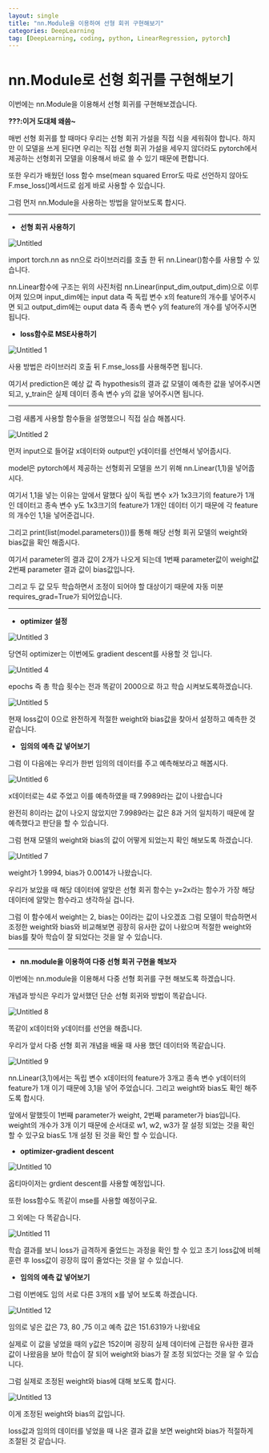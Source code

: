 ```yaml
---
layout: single
title: "nn.Module을 이용하여 선형 회귀 구현해보기"
categories: DeepLearning
tag: [DeepLearning, coding, python, LinearRegression, pytorch]
---
```

# nn.Module로 선형 회귀를 구현해보기

이번에는 nn.Module을 이용해서 선형 회귀를 구현해보겠습니다.

**???:이거 도대체 왜씀~**

매번 선형 회귀를 할 때마다 우리는 선형 회귀 가설을 직접 식을 세워줘야 합니다. 하지만 이 모델을 쓰게 된다면 우리는 직접 선형 회귀 가설을 세우지 않더라도 pytorch에서 제공하는 선형회귀 모델을 이용해서 바로 쓸 수 있기 때문에 편합니다.

또한 우리가 배웠던 loss 함수 mse(mean squared Error도 따로 선언하지 않아도 F.mse_loss()메서드로 쉽게 바로 사용할 수 있습니다.

그럼 먼저 nn.Module을 사용하는 방법을 알아보도록 합시다.

---

- **선형 회귀 사용하기**

![Untitled](https://github.com/jusunglee-ai/jusunglee-ai.github.io/assets/125032849/2e8cdd19-f07a-4478-9f8e-4e77e02372e7)

import torch.nn as nn으로 라이브러리를 호출 한 뒤 nn.Linear()함수를 사용할 수 있습니다.

nn.Linear함수에 구조는 위의 사진처럼 nn.Linear(input_dim,output_dim)으로 이루어져 있으며 input_dim에는 input data 즉 독립 변수 x의 feature의 개수를 넣어주시면 되고 output_dim에는 ouput data 즉 종속 변수 y의 feature의 개수를 넣어주시면 됩니다. 

- **loss함수로 MSE사용하기**

![Untitled 1](https://github.com/jusunglee-ai/jusunglee-ai.github.io/assets/125032849/8f0231b6-c38b-4d2e-bd22-4c4089de3483)

사용 방법은 라이브러리 호출 뒤 F.mse_loss를 사용해주면 됩니다.

여기서 prediction은 예상 값 즉 hypothesis의 결과 값 모델이 예측한 값을 넣어주시면 되고, y_train은 실제 데이터 종속 변수 y의 값을 넣어주시면 됩니다.

---

그럼 새롭게 사용할 함수들을 설명했으니 직접 실습 해봅시다.

![Untitled 2](https://github.com/jusunglee-ai/jusunglee-ai.github.io/assets/125032849/555a4cec-5b1f-4236-85a3-8984c05649a6)

먼저 input으로 들어갈 x데이터와 output인 y데이터를 선언해서 넣어줍시다.

model은 pytorch에서 제공하는 선형회귀 모델을 쓰기 위해 nn.Linear(1,1)을 넣어줍시다.

여기서 1,1을 넣는 이유는 앞에서 말했다 싶이 독립 변수 x가 1x3크기의 feature가 1개인 데이터고 종속 변수 y도 1x3크기의 feature가 1개인 데이터 이기 때문에 각 feature의 개수인 1,1을 넣어준겁니다.

그리고 print(list(model.parameters()))를 통해 해당 선형 회귀 모델의 weight와 bias값을 확인 해줍시다.

여기서 parameter의 결과 값이 2개가 나오게 되는데 1번째 parameter값이 weight값 2번째 parameter 결과 값이 bias값입니다.

그리고 두 값 모두 학습하면서 조정이 되어야 할 대상이기 때문에 자동 미분 requires_grad=True가 되어있습니다.

---

- **optimizer 설정**

![Untitled 3](https://github.com/jusunglee-ai/jusunglee-ai.github.io/assets/125032849/0da304c3-29b5-45df-97a6-4fc5c0fe076f)

당연히 optimizer는 이번에도 gradient descent를 사용할 것 입니다.

![Untitled 4](https://github.com/jusunglee-ai/jusunglee-ai.github.io/assets/125032849/fb51fbe2-7c3a-4177-af43-903a5911070a)

epochs 즉 총 학습 횟수는 전과 똑같이 2000으로 하고 학습 시켜보도록하겠습니다.

![Untitled 5](https://github.com/jusunglee-ai/jusunglee-ai.github.io/assets/125032849/a783e4bd-5614-4218-89cb-412e9f09dfcb)

현재 loss값이 0으로 완전하게 적절한 weight와 bias값을 찾아서 설정하고 예측한 것 같습니다.

- **임의의 예측 값 넣어보기**

그럼 이 다음에는 우리가 한번 임의의 데이터를 주고 예측해보라고 해봅시다.

![Untitled 6](https://github.com/jusunglee-ai/jusunglee-ai.github.io/assets/125032849/b253338a-7f07-4ccf-b0a3-bb34d7177ae5)

x데이터로는 4로 주었고 이를 예측하였을 때 7.9989라는 값이 나왔습니다

완전히 8이라는 값이 나오지 않았지만 7.9989라는 값은 8과 거의 일치하기 때문에 잘 예측했다고 판단을 할 수  있습니다.

그럼 현재 모델의 weight와 bias의 값이 어떻게 되었는지 확인 해보도록 하겠습니다.

![Untitled 7](https://github.com/jusunglee-ai/jusunglee-ai.github.io/assets/125032849/09e1356e-2f8c-4a13-a25d-11b634883827)

weight가 1.9994, bias가 0.0014가 나왔습니다.

우리가 보았을 때 해당 데이터에 알맞은 선형 회귀 함수는 y=2x라는 함수가 가장 해당 데이터에 알맞는 함수라고 생각하실 겁니다.

그럼 이 함수에서 weight는 2, bias는 0이라는 값이 나오겠죠 그럼 모델이 학습하면서 조정한 weight와 bias와 비교해보면 굉장히 유사한 값이 나왔으며 적절한 weight와 bias를 찾아 학습이 잘 되었다는 것을 알 수 있습니다.

---

- **nn.module을 이용하여 다중 선형 회귀 구현을 해보자**

이번에는 nn.module을 이용해서 다중 선형 회귀를 구현 해보도록 하겠습니다.

개념과 방식은 우리가 앞서했던 단순 선형 회귀와 방법이 똑같습니다.

![Untitled 8](https://github.com/jusunglee-ai/jusunglee-ai.github.io/assets/125032849/b81010b0-1816-4431-98dd-e92cd197af48)

똑같이 x데이터와 y데이터를 선언을 해줍니다.

우리가 앞서 다중 선형 회귀 개념을 배울 때 사용 했던 데이터와 똑같습니다.

![Untitled 9](https://github.com/jusunglee-ai/jusunglee-ai.github.io/assets/125032849/286179e5-01c4-4482-b314-ef0cbb7736c6)

nn.Linear(3,1)에서는 독립 변수 x데이터의 feature가 3개고 종속 변수 y데이터의 feature가 1개 이기 때문에 3,1을 넣어 주었습니다. 그리고 weight와 bias도 확인 해주도록 합시다.

앞에서 말했듯이 1번째 parameter가 weight, 2번째 parameter가 bias입니다. weight의 개수가 3개 이기 때문에 순서대로 w1, w2, w3가 잘 설정 되었는 것을 확인 할 수 있구요 bias도 1개 설정 된 것을 확인 할 수 있습니다.

- **optimizer-gradient descent**

![Untitled 10](https://github.com/jusunglee-ai/jusunglee-ai.github.io/assets/125032849/2a0bd075-a4c4-427b-838e-fde32b6da427)

옵티마이저는 grdient descent를 사용할 예정입니다.

또한 loss함수도 똑같이 mse를 사용할 예정이구요.

그 외에는 다 똑같습니다.

![Untitled 11](https://github.com/jusunglee-ai/jusunglee-ai.github.io/assets/125032849/685f2471-0cab-4bc3-b3fc-8973e774d765)

학습 결과를 보니 loss가 급격하게 줄었드는 과정을 확인 할 수 있고 초기 loss값에 비해 훈련 후 loss값이 굉장히 많이 줄었다는 것을 알 수 있습니다.

- **임의의 예측 값 넣어보기**

그럼 이번에도 임의 서로 다른 3개의 x를 넣어 보도록 하겠습니다.

![Untitled 12](https://github.com/jusunglee-ai/jusunglee-ai.github.io/assets/125032849/c0dab044-9a2d-466f-8015-c280177fe9c1)

임의로 넣은 값은 73, 80 ,75 이고 예측 값은 151.6319가 나왔네요

실제로 이 값을 넣었을 때의 y값은 152이며 굉장히 실제 데이터에 근접한 유사한 결과 값이 나왔음을 보아 학습이 잘 되어 weight와 bias가 잘 조정 되었다는 것을 알 수 있습니다.

그럼 실제로 조정된 weight와 bias에 대해 보도록 합시다.

![Untitled 13](https://github.com/jusunglee-ai/jusunglee-ai.github.io/assets/125032849/403ce4e9-38ff-41f0-826f-475a212b58a5)

이게 조정된 weight와 bias의 값입니다.

loss값과 임의의 데이터를 넣었을 때 나온 결과 값을 보면 weight와 bias가 적절하게 조절된 것 같습니다.
